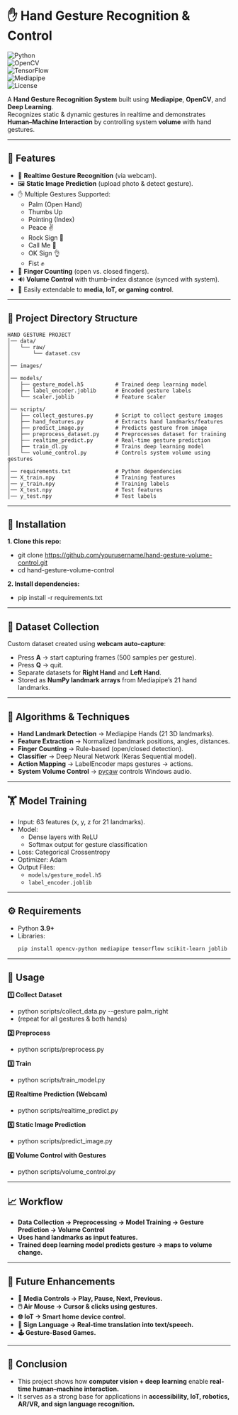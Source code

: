 # ✋ Hand Gesture Recognition & Control

![Python](https://img.shields.io/badge/Python-3.9%2B-blue)  
![OpenCV](https://img.shields.io/badge/OpenCV-Enabled-green)  
![TensorFlow](https://img.shields.io/badge/TensorFlow-2.x-orange)  
![Mediapipe](https://img.shields.io/badge/Mediapipe-Hands-red)  
![License](https://img.shields.io/badge/License-MIT-lightgrey)

A **Hand Gesture Recognition System** built using **Mediapipe**, **OpenCV**, and **Deep Learning**.  
Recognizes static & dynamic gestures in realtime and demonstrates **Human–Machine Interaction** by controlling system **volume** with hand gestures.

---

## 📌 Features
- 🎥 **Realtime Gesture Recognition** (via webcam).  
- 🖼️ **Static Image Prediction** (upload photo & detect gesture).  
- ✋ Multiple Gestures Supported:  
  - Palm (Open Hand)  
  - Thumbs Up  
  - Pointing (Index)  
  - Peace ✌️  
  - Rock Sign 🤘  
  - Call Me 🤙  
  - OK Sign 👌  
  - Fist ✊  
- 🔢 **Finger Counting** (open vs. closed fingers).  
- 🔊 **Volume Control** with thumb–index distance (synced with system).  
- 📡 Easily extendable to **media, IoT, or gaming control**.  

---

## 📂 Project Directory Structure
```
HAND GESTURE PROJECT
│── data/
│   └── raw/
│       └── dataset.csv
│
│── images/
│
│── models/
│   ├── gesture_model.h5          # Trained deep learning model
│   ├── label_encoder.joblib      # Encoded gesture labels
│   └── scaler.joblib             # Feature scaler
│
│── scripts/
│   ├── collect_gestures.py       # Script to collect gesture images
│   ├── hand_features.py          # Extracts hand landmarks/features
│   ├── predict_image.py          # Predicts gesture from image
│   ├── preprocess_dataset.py     # Preprocesses dataset for training
│   ├── realtime_predict.py       # Real-time gesture prediction
│   ├── train_dl.py               # Trains deep learning model
│   └── volume_control.py         # Controls system volume using gestures
│
│── requirements.txt              # Python dependencies
│── X_train.npy                   # Training features
│── y_train.npy                   # Training labels
│── X_test.npy                    # Test features
│── y_test.npy                    # Test labels
```

---

## 🚀 Installation
**1. Clone this repo:**
- git clone https://github.com/yourusername/hand-gesture-volume-control.git
- cd hand-gesture-volume-control

**2. Install dependencies:**
- pip install -r requirements.txt

---

## 📂 Dataset Collection
Custom dataset created using **webcam auto-capture**:
- Press **A** → start capturing frames (500 samples per gesture).  
- Press **Q** → quit.  
- Separate datasets for **Right Hand** and **Left Hand**.  
- Stored as **NumPy landmark arrays** from Mediapipe’s 21 hand landmarks.  

---

## 🧠 Algorithms & Techniques
- **Hand Landmark Detection** → Mediapipe Hands (21 3D landmarks).  
- **Feature Extraction** → Normalized landmark positions, angles, distances.  
- **Finger Counting** → Rule-based (open/closed detection).  
- **Classifier** → Deep Neural Network (Keras Sequential model).  
- **Action Mapping** → LabelEncoder maps gestures → actions.  
- **System Volume Control** → [pycaw](https://github.com/AndreMiras/pycaw) controls Windows audio.  

---

## 🏋️ Model Training
- Input: 63 features (x, y, z for 21 landmarks).  
- Model:  
  - Dense layers with ReLU  
  - Softmax output for gesture classification  
- Loss: Categorical Crossentropy  
- Optimizer: Adam  
- Output Files:  
  - `models/gesture_model.h5`  
  - `label_encoder.joblib`  

---

## ⚙️ Requirements
- Python **3.9+**  
- Libraries:
  ```bash
  pip install opencv-python mediapipe tensorflow scikit-learn joblib pycaw comtypes numpy

---

## 🚀 Usage
**1️⃣ Collect Dataset**
- python scripts/collect_data.py --gesture palm_right
- (repeat for all gestures & both hands)

**2️⃣ Preprocess**
- python scripts/preprocess.py

**3️⃣ Train**
- python scripts/train_model.py

**4️⃣ Realtime Prediction (Webcam)**
- python scripts/realtime_predict.py

**5️⃣ Static Image Prediction**
- python scripts/predict_image.py

**6️⃣ Volume Control with Gestures**
- python scripts/volume_control.py

---

## 📈 Workflow
- **Data Collection → Preprocessing → Model Training → Gesture Prediction → Volume Control**
- **Uses hand landmarks as input features.**
- **Trained deep learning model predicts gesture → maps to volume change.**

---

## 🔮 Future Enhancements

- **🎵 Media Controls → Play, Pause, Next, Previous.**
- **🖱️ Air Mouse → Cursor & clicks using gestures.**
- **🌐 IoT → Smart home device control.**
- **🧏 Sign Language → Real-time translation into text/speech.**
- **🕹️ Gesture-Based Games.**

---

## 📜 Conclusion

- This project shows how **computer vision + deep learning** enable **real-time human–machine interaction.**
- It serves as a strong base for applications in **accessibility, IoT, robotics, AR/VR, and sign language recognition.**
